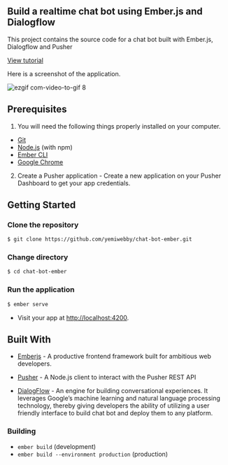 ## Build a realtime chat bot using Ember.js and Dialogflow
This project contains the source code for a chat bot built with Ember.js, Dialogflow and Pusher


[View tutorial](https://pusher.com/tutorials/chat-bot-emberjs-dialogflow)

Here is a screenshot of the application.


![ezgif com-video-to-gif 8](https://user-images.githubusercontent.com/19610753/41600836-d2013f2a-73ce-11e8-82ae-96b3ef0db893.gif)


## Prerequisites
1. You will need the following things properly installed on your computer.

* [Git](https://git-scm.com/)
* [Node.js](https://nodejs.org/) (with npm)
* [Ember CLI](https://ember-cli.com/)
* [Google Chrome](https://google.com/chrome/)

2. Create a Pusher application - Create a new application on your Pusher Dashboard to get your app credentials.

## Getting Started

### Clone the repository
```bash
$ git clone https://github.com/yemiwebby/chat-bot-ember.git
```

### Change directory
```bash
$ cd chat-bot-ember
```

### Run the application
```bash
$ ember serve
```

* Visit your app at [http://localhost:4200](http://localhost:4200).

## Built With

* [Emberjs](https://www.emberjs.com/) - A productive frontend framework built for ambitious web developers.

* [Pusher](https://pusher.com/) - A Node.js client to interact with the Pusher REST API

* [DialogFlow](https://dialogflow.com/) - An engine for building conversational experiences. It leverages Google’s machine learning and natural language processing technology, thereby giving developers the ability of utilizing a user friendly interface to build chat bot and deploy them to any platform.


### Building

* `ember build` (development)
* `ember build --environment production` (production)
